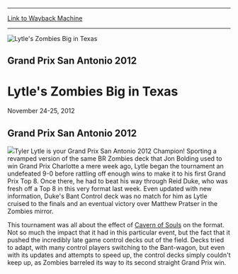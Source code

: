 
---
[Link to Wayback Machine](https://web.archive.org/web/20170412102443/http://magic.wizards.com/en/events/coverage/gpsan12)

[_metadata_:description]:- "&#13; Grand Prix San Antonio 2012&#13;"
[_metadata_:generator]:- "Drupal 7 (http://drupal.org)"
[_metadata_:node]:- "482511"
[_metadata_:source]:- "div-block-system-main"
[_metadata_:title]:- "Lytle's Zombies Big in Texas"
[_metadata_:wayback_capture_timestamp]:- "2017-04-12 10:24:43"
[_metadata_:wayback_raw_url]:- "https://web.archive.org/web/20170412102443id_/http://magic.wizards.com/en/events/coverage/gpsan12"
[_metadata_:wayback_url]:- "http://magic.wizards.com/en/events/coverage/gpsan12"
---







![Lytle's Zombies Big in Texas](https://media.magic.wizards.com/images/banner/large_1_4.jpg)





Grand Prix San Antonio 2012
---------------------------


Lytle's Zombies Big in Texas
============================




November 24-25, 2012












Grand Prix San Antonio 2012
---------------------------


![](https://media.magic.wizards.com/image_legacy_migration/mtg/images/daily/events/gpsan12/champion620.jpg)Tyler Lytle is your Grand Prix San Antonio 2012 Champion! Sporting a revamped version of the same BR Zombies deck that Jon Bolding used to win Grand Prix Charlotte a mere week ago, Lytle began the tournament an undefeated 9-0 before rattling off enough wins to make it to his first Grand Prix Top 8. Once there, he had to beat his way through Reid Duke, who was fresh off a Top 8 in this very format last week. Even updated with new information, Duke's Bant Control deck was no match for him as Lytle cruised to the finals and an eventual victory over Matthew Pratser in the Zombies mirror.


This tournament was all about the effect of [Cavern of Souls](http://gatherer.wizards.com/Pages/Card/Details.aspx?name=Cavern+of+Souls) on the format. Not so much the impact that it had in this particular event, but the fact that it pushed the incredibly late game control decks out of the field. Decks tried to adapt, with many control players switching to the Bant-wagon, but even with its updates and attempts to speed up, the control decks simply couldn't keep up, as Zombies barreled its way to its second straight Grand Prix win.


  

 

